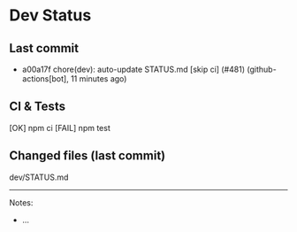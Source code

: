 # Dev Status

## Last commit
- a00a17f chore(dev): auto-update STATUS.md [skip ci] (#481) (github-actions[bot], 11 minutes ago)
## CI & Tests
[OK] npm ci
[FAIL] npm test

## Changed files (last commit)
dev/STATUS.md

---
Notes:
- ...
